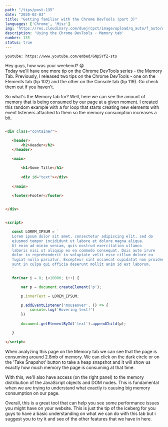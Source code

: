 ```yaml
---
path: "/tips/post-135"
date: "2020-02-03"
title: "Getting familiar with the Chrome DevTools (part 3)"
languages: ['Chrome', 'Misc']
img: 'https://res.cloudinary.com/duejrcpct/image/upload/q_auto/f_auto/w_1000/v1587970626/tips/135-1_tg7lj0.png'
description: 'Using the Chrome DevTools - Memory tab'
number: 135
status: true
---
```


`youtube: https://www.youtube.com/embed/GNp5YfZ-sts`

Hey guys, how was your weekend? 😁  
Today we'll have one more tip on the Chrome DevTools series - the Memory Tab. Previously, I released two tips on the Chrome DevTools - one on the Elements tab (tip 102) and the other on the Console tab (tip 119). Go check them out if you haven't.

So what's the Memory tab for?
Well, here we can see the amount of memory that is being consumed by our page at a given moment. I created this random example with a for loop that starts creating new elements with event listeners attached to them so the memory consumption increases a bit.


 ```html
 
<div class="container">

    <header>
        <h2>Header</h2>
    </header>

    <main>

        <h1>Some Title</h1>
        
        <div id="text"></div>
        
    </main>

    <footer>Footer</footer>
    

</div>


<script>

    const LOREM_IPSUM = `
    Lorem ipsum dolor sit amet, consectetur adipiscing elit, sed do
    eiusmod tempor incididunt ut labore et dolore magna aliqua.
    Ut enim ad minim veniam, quis nostrud exercitation ullamco 
    laboris nisi ut aliquip ex ea commodo consequat. Duis aute irure 
    dolor in reprehenderit in voluptate velit esse cillum dolore eu 
    fugiat nulla pariatur. Excepteur sint occaecat cupidatat non proident, 
    sunt in culpa qui officia deserunt mollit anim id est laborum.
    `

    for(var i = 0; i<10000; i++) {

        var p = document.createElement('p');

        p.innerText = LOREM_IPSUM;

        p.addEventListener('mouseover', () => {
            console.log('Hovering text!')
        })
        
        document.getElementById('text').appendChild(p);

    }

</script>

 ```

When analyzing this page on the Memory tab we can see that the page is consuming around 2.8mb of memory. We can click on the dark circle or on the 'Take Snapshot' button to take a heap snapshot and it will show us exactly how much memory the page is consuming at that time.

With this, we'll also have access (on the right panel) to the memory distribution of the JavaScript objects and DOM nodes. This is fundamental when we are trying to understand what exactly is causing big memory consumption on our page.

Overall, this is a great tool that can help you see some performance issues you might have on your website. This is just the tip of the iceberg for you guys to have a basic understanding on what we can do with this tab but i suggest you to try it and see of the other features that we have in here.
